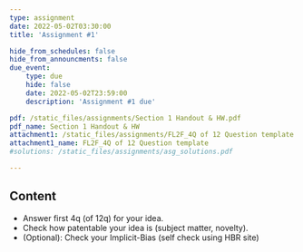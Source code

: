 ```yaml
---
type: assignment
date: 2022-05-02T03:30:00
title: 'Assignment #1'

hide_from_schedules: false
hide_from_announcments: false
due_event:
    type: due
    hide: false
    date: 2022-05-02T23:59:00
    description: 'Assignment #1 due'

pdf: /static_files/assignments/Section 1 Handout & HW.pdf
pdf_name: Section 1 Handout & HW
attachment1: /static_files/assignments/FL2F_4Q of 12 Question template.pptx
attachment1_name: FL2F_4Q of 12 Question template
#solutions: /static_files/assignments/asg_solutions.pdf

---
```

## Content
- Answer first 4q (of 12q) for your idea.
- Check how patentable your idea is (subject matter, novelty).
- (Optional): Check your Implicit-Bias (self check using HBR site)



